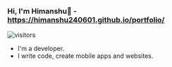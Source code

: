 ### Hi, I'm Himanshu👋 - https://himanshu240601.github.io/portfolio/

![visitors](https://visitor-badge.glitch.me/badge?page_id=page.id)

- I'm a developer.
- I write code, create mobile apps and websites.
